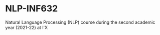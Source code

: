 # NLP-INF632

Natural Language Processing (NLP) course during the second academic year (2021-22) at l'X 
